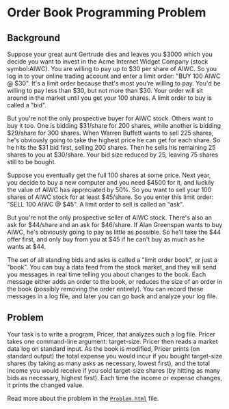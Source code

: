 # Order Book Programming Problem

## Background

Suppose your great aunt Gertrude dies and leaves you $3000 which you decide you want to invest in the Acme Internet Widget Company (stock symbol:AIWC). You are willing to pay up to $30 per share of AIWC. So you log in to your online trading account and enter a limit order: "BUY 100 AIWC @ $30". It's a limit order because that's most you're willing to pay. You'd be willing to pay less than $30, but not more than $30. Your order will sit around in the market until you get your 100 shares. A limit order to buy is called a "bid".

But you're not the only prospective buyer for AIWC stock. Others want to buy it too. One is bidding $31/share for 200 shares, while another is bidding $29/share for 300 shares. When Warren Buffett wants to sell 225 shares, he's obviously going to take the highest price he can get for each share. So he hits the $31 bid first, selling 200 shares. Then he sells his remaining 25 shares to you at $30/share. Your bid size reduced by 25, leaving 75 shares still to be bought.

Suppose you eventually get the full 100 shares at some price. Next year, you decide to buy a new computer and you need $4500 for it, and luckily the value of AIWC has appreciated by 50%. So you want to sell your 100 shares of AIWC stock for at least $45/share. So you enter this limit order: "SELL 100 AIWC @ $45". A limit order to sell is called an "ask".

But you're not the only prospective seller of AIWC stock. There's also an ask for $44/share and an ask for $46/share. If Alan Greenspan wants to buy AIWC, he's obviously going to pay as little as possible. So he'll take the $44 offer first, and only buy from you at $45 if he can't buy as much as he wants at $44.

The set of all standing bids and asks is called a "limit order book", or just a "book". You can buy a data feed from the stock market, and they will send you messages in real time telling you about changes to the book. Each message either adds an order to the book, or reduces the size of an order in the book (possibly removing the order entirely). You can record these messages in a log file, and later you can go back and analyze your log file.

## Problem

Your task is to write a program, Pricer, that analyzes such a log file. Pricer takes one command-line argument: target-size. Pricer then reads a market data log on standard input. As the book is modified, Pricer prints (on standard output) the total expense you would incur if you bought target-size shares (by taking as many asks as necessary, lowest first), and the total income you would receive if you sold target-size shares (by hitting as many bids as necessary, highest first). Each time the income or expense changes, it prints the changed value.

Read more about the problem in the [`Problem.html`](http://htmlpreview.github.io/?https://github.com/panaali/orderbook/blob/master/problem.html) file.
